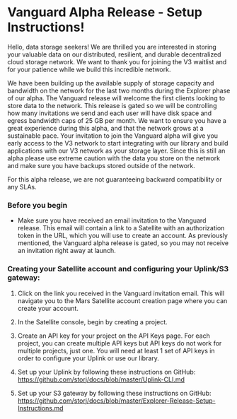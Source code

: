 # Vanguard Alpha Release - Setup Instructions!

Hello, data storage seekers! We are thrilled you are interested in storing your valuable data on our distributed, resilient, and durable decentralized cloud storage network. We want to thank you for joining the V3 waitlist and for your patience while we build this incredible network. 

We have been building up the available supply of storage capacity and bandwidth on the network for the last two months during the Explorer phase of our alpha.  The Vanguard release will welcome the first clients looking to store data to the network. This release is gated so we will be controlling how many invitations we send and each user will have disk space and egress bandwidth caps of 25 GB per month. We want to ensure you have a great experience during this alpha, and that the network grows at a sustainable pace. Your invitation to join the Vanguard alpha will give you early access to the V3 network to start integrating with our library and build applications with our V3 network as your storage layer. Since this is still an alpha please use extreme caution with the data you store on the network and make sure you have backups stored outside of the network. 

For this alpha release, we are not guaranteeing backward compatibility or any SLAs. 

### Before you begin
- Make sure you have received an email invitation to the Vanguard release. This email will contain a link to a Satellite with an authorization token in the URL, which you will use to create an account. As previously mentioned, the Vanguard alpha release is gated, so you may not receive an invitation right away at launch. 

### Creating your Satellite account and configuring your Uplink/S3 gateway:

1) Click on the link you received in the Vanguard invitation email. This will navigate you to the Mars Satellite account creation page where you can create your account. 

2) In the Satellite console, begin by creating a project. 

3) Create an API key for your project on the API Keys page. For each project, you can create multiple API keys but API keys do not work for multiple projects, just one. You will need at least 1 set of API keys in order to configure your Uplink or use our library. 

4) Set up your Uplink by following these instructions on GitHub: https://github.com/storj/docs/blob/master/Uplink-CLI.md

5) Set up your S3 gateway by following these  instructions on GitHub: https://github.com/storj/docs/blob/master/Explorer-Release-Setup-Instructions.md


